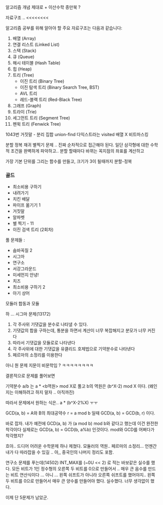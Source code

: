 
알고리즘 개념 제대로 + 이산수학
종만북 ?

자료구조 .. <<<<<<<<

알고리즘 공부를 위해 알아야 할 주요 자료구조는 다음과 같습니다:

1. 배열 (Array)
2. 연결 리스트 (Linked List)
3. 스택 (Stack)
4. 큐 (Queue)
5. 해시 테이블 (Hash Table)
6. 힙 (Heap)
7. 트리 (Tree)
    - 이진 트리 (Binary Tree)
    - 이진 탐색 트리 (Binary Search Tree, BST)
    - AVL 트리
    - 레드-블랙 트리 (Red-Black Tree)
8. 그래프 (Graph)
9. 트라이 (Trie)
10. 세그먼트 트리 (Segment Tree)
11. 펜윅 트리 (Fenwick Tree)

1043번 거짓말 - 분리 집합
union-find
다익스트라는 visited 배열 X
비트마스킹

분할 정복 재귀 별찍기 문제 .. 진짜 순차적으로 접근해야 된다.
일단 삼각형에 대한 수학적 조건을 완벽하게 파악하고..
분할 할때마다 바뀌는 꼭지점의 좌표를 계산하고

가장 기본 단위를 그리는 함수를 만들고, 크기가 3이 될때까지 분할-정복


### 골드
- 최소비용 구하기
- 내려가기
- 치킨 배달
- 파이프 옮기기 1
- 거짓말
- 알파벳
- 별 찍기 - 11
- 이진 검색 트리 (2회차)

풀 문제들 :
- 숨바꼭질 2
- 시그마
- 연구소
- 서강그라운드
- 미세먼지 안녕!
- 치즈
- 최소비용 구하기 2
- 아기 상어


모듈러
합동과 모듈


하 ...
시그마 문제(13172)

1. 각 주사위 기댓값을 분수로 나타낼 수 있다.
2. 기댓값의 합을 구하는데, 통분을 하면서 계산이 너무 복잡해지고 분모가 너무 커진다
3. 따라서 기댓값을 모듈로로 나타낸다 
4. 각 주사위에 대한 기댓값을 유클리드 호제법으로 기약분수로 나타낸다
5. 페르마의 소정리를 이용한다


아니 뭔 문제 지문이 비문학임 ?
ㅋㅋㅋㅋㅋㅋㅋㅋ

결론적으로 문제를 풀어보면

기약분수 a/b 는 a * \<b역원\> mod X로 풀고
b의 역원은 (b^X-2) mod X 이다. (왜인지는 이해하려고 하지 말자 .. 아직까진)

따라서 문제에서 원하는 식은.. a * (b^X-2%X)
ㅜㅜ


GCD(a, b) = A와 B의 최대공약수
r = a mod b 일때
GCD(a, b) = GCD(b, r) 이다.

바로 잡자. 내가 예전에 GCD(a, b) 가 (a mod b) mod b와 같다고 했는데 이건 완전한 착각이다
실제로는 GCD(a, b) = GCD(b, a%b) 인것이다. mod와 GCD를 어쩌다가 착각했지?

흐아.. 드디어 어려운 수학문제 하나 제쳤다. 
모듈러의 역원.. 페르마의 소정리... 언젠간 내가 다 따라잡을 수 있길 ..
아,, 중국인의 나머지 정리도 포함.



연구소 문제를 푸는데(14502)
INT_MAX를 (~0U << 2) 로 적는 바보같은 실수를 했다. 모든 비트가 1인 정수형의 오른쪽 두 비트를 0으로 만들어서 ..
매우 큰 음수를 만드는 비트 연산식이다 ... 아니 ... 왼쪽 쉬프트가 아니라 오른쪽 쉬프트를 했어야지..
왼쪽 두 비트를 0으로 만들어서 매우 큰 양수를 만들어야 했다. 실수했다. 너무 생각없이 했다.

이제 단 5문제가 남았군.
